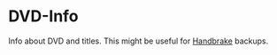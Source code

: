 # DVD-Info

Info about DVD and titles. This might be useful for [Handbrake](https://handbrake.fr/) backups.
